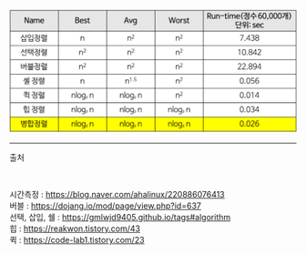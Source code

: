 ![예상소비시간](https://github.com/JackAhrnag/sorttest/blob/main/sort-time-complexity.png?raw=true)

---

출처

<br>

시간측정 : https://blog.naver.com/ahalinux/220886076413  
버블 : https://dojang.io/mod/page/view.php?id=637  
선택, 삽입, 쉘 : https://gmlwjd9405.github.io/tags#algorithm  
힙 : https://reakwon.tistory.com/43  
퀵 : https://code-lab1.tistory.com/23  
